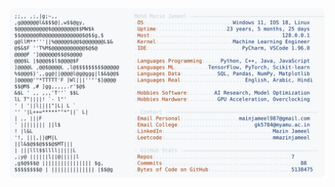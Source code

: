 <picture>
  <source srcset="https://raw.githubusercontent.com/mmazinjameel/mmazinjameel/main/dark_mode.svg?v=1746036845" media="(prefers-color-scheme: dark)">
  <img src="https://raw.githubusercontent.com/mmazinjameel/mmazinjameel/main/light_mode.svg?v=1746036845">
</picture>
